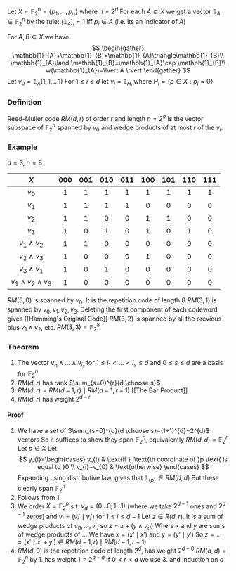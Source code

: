 Let $X=\mathbb{F}_{2}^{n}=\{ p_{1},\dots,p_{n} \}$ where $n=2^{d}$
For each $A\subseteq X$  we get a vector $\mathbb{1}_{A}\in \mathbb{F}_{2}^{n}$ by the rule:
$(\mathbb{1}_{A})_{i}=1$ iff $p_{i}\in A$ (i.e. its an indicator of $A$)

For $A,B\subseteq X$ we have:
$$
\begin{gather}
\mathbb{1}_{A}+\mathbb{1}_{B}=\mathbb{1}_{A}\triangle\mathbb{1}_{B}\\
\mathbb{1}_{A}\land \mathbb{1}_{B}=\mathbb{1}_{A}\cap \mathbb{1}_{B}\\
w(\mathbb{1}_{A})=\lvert A \rvert 
\end{gather}
$$
Let $v_{0}=\mathbb{1}_{A}(1,1,\dots 1)$
For $1\leq i\leq d$ let $v_{i}=\mathbb{1}_{H_{i}}$ where $H_{i}=\{ p \in X: p_{i}=0 \}$

### Definition
Reed-Muller code $RM(d,r)$ of order $r$ and length $n=2^{d}$ 
is the vector subspace of $\mathbb{F}_{2}^{n}$ spanned by $v_{0}$ and wedge products of at most $r$ of the $v_{i}$.

### Example
$d=3$, $n=8$

|               $X$               | 000 | 001 | 010 | 011 | 100 | 101 | 110 | 111 |
| :-----------------------------: | :-: | :-: | :-: | :-: | :-: | :-: | :-: | :-: |
|             $v_{0}$             |  1  |  1  |  1  |  1  |  1  |  1  |  1  |  1  |
|             $v_{1}$             |  1  |  1  |  1  |  1  |  0  |  0  |  0  |  0  |
|             $v_{2}$             |  1  |  1  |  0  |  0  |  1  |  1  |  0  |  0  |
|             $v_{3}$             |  1  |  0  |  1  |  0  |  1  |  0  |  1  |  0  |
|       $v_{1}\wedge v_{2}$       |  1  |  1  |  0  |  0  |  0  |  0  |  0  |  0  |
|       $v_{2}\wedge v_{3}$       |  1  |  0  |  0  |  0  |  1  |  0  |  0  |  0  |
|       $v_{3}\wedge v_{1}$       |  1  |  0  |  1  |  0  |  0  |  0  |  0  |  0  |
| $v_{1}\wedge v_{2}\wedge v_{3}$ |  1  |  0  |  0  |  0  |  0  |  0  |  0  |  0  |
$RM(3,0)$ is spanned by $v_{0}$. It is the repetition code of length 8
$RM(3,1)$ is spanned by $v_{0},v_{1},v_{2},v_{3}$. Deleting the first component of each codeword gives [[Hamming's Original Code]]
$RM(3,2)$ is spanned by all the previous plus $v_{1}\land v_{2}$, etc.
$RM(3,3)=\mathbb{F}_{2}^{8}$
 
### Theorem
1. The vector $v_{i_{1}}\wedge\dots \wedge v_{i_{s}}$ for $1\leq i_{1}<\dots<i_{s}\leq d$ and $0\leq s\leq d$ are a basis for $\mathbb{F}_{2}^{n}$
2. $RM(d,r)$ has rank $\sum_{s=0}^{r}{d \choose s}$
3. $RM(d,r)=RM(d-1,r)\mid RM(d-1,r-1)$ [[The Bar Product]]
4. $RM(d,r)$ has weight $2^{d-r}$
#### Proof
1. We have a set of $\sum_{s=0}^{d}{d \choose s}=(1+1)^{d}=2^{d}$ vectors
   So it suffices to show they span $\mathbb{F}_{2}^{n}$, equivalently $RM(d,d)=\mathbb{F}_{2}^{n}$
   Let $p \in X$
   Let
   $$
   y_{i}=\begin{cases}
v_{i} & \text{if } i\text{th coordinate of }p \text{ is equal to }0 \\
v_{i}+v_{0} & \text{otherwise}
\end{cases}
   $$
   Expanding using distributive law, gives that $\mathbb{1}_{\{ p \}}\in RM(d,d)$
   But these clearly span $\mathbb{F}_{2}^{n}$
2. Follows from 1. 
3. We order $X=\mathbb{F}_{2}^{n}$ s.t. $v_{d}=(0\dots 0,1\dots 1)$ (where we take $2^{d-1}$ ones and $2^{d-1}$ zeros)
   and $v_{i}=(v_{i}'\mid v_{i}')$ for $1\leq i\leq d-1$
   Let $z\in R(d,r)$. It is a sum of wedge products of $v_{0},\dots,v_{d}$
   so $z=x+(y\wedge v_{d})$
   Where $x$ and $y$ are sums of wedge products of ...
   We have $x=(x'\mid x')$ and $y=(y'\mid y')$
   So $z=\dots=(x'\mid x'+y')\in RM(d-1,r)\mid RM(d-1,r-1)$
4. $RM(d,0)$ is the repetition code of length $2^{d}$, has weight $2^{d-0}$
   $RM(d,d)=\mathbb{F}_{2}^{n}$ by 1. has weight $1=2^{d-d}$ 
   If $0<r<d$ we use 3. and induction on $d$ 